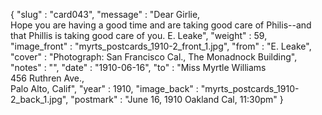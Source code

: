 {
  "slug" : "card043",
  "message" : "Dear Girlie,<br>Hope you are having a good time and are taking good care of Philis--and that Phillis is taking good care of you. E. Leake",
  "weight" : 59,
  "image_front" : "myrts_postcards_1910-2_front_1.jpg",
  "from" : "E. Leake",
  "cover" : "Photograph: San Francisco Cal., The Monadnock Building",
  "notes" : "",
  "date" : "1910-06-16",
  "to" : "Miss Myrtle Williams<br> 456 Ruthren Ave.,<br>Palo Alto, Calif",
  "year" : 1910,
  "image_back" : "myrts_postcards_1910-2_back_1.jpg",
  "postmark" : "June 16, 1910 Oakland Cal, 11:30pm"
}
